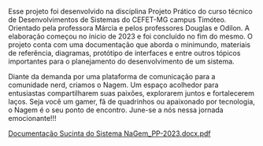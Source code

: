Esse projeto foi desenvolvido na disciplina Projeto Prático do curso técnico de Desenvolvimentos de Sistemas do CEFET-MG campus Timóteo. Orientado pela professora Márcia e pelos professores Douglas e Odilon. A elaboração começou no ínicio de 2023 e foi concluído no fim do mesmo. O projeto conta com uma documentação que aborda o minimundo, materiais de referência, diagramas, protótipo de interfaces e entre outros tópicos importantes para o planejamento do desenvolvimento de um sistema.

Diante da demanda por uma plataforma de comunicação para a comunidade nerd, criamos o Nagem. Um espaço acolhedor para entusiastas compartilharem suas paixões, explorarem juntos e fortalecerem laços. Seja você um gamer, fã de quadrinhos ou apaixonado por tecnologia, o Nagem é o seu ponto de encontro. June-se a nós nessa jornada emocionante!!!

[Documentação Sucinta do Sistema NaGem_PP-2023.docx.pdf](https://github.com/KingGermano/Nagem/files/13527326/Documentacao.Sucinta.do.Sistema.NaGem_PP-2023.docx.pdf)
